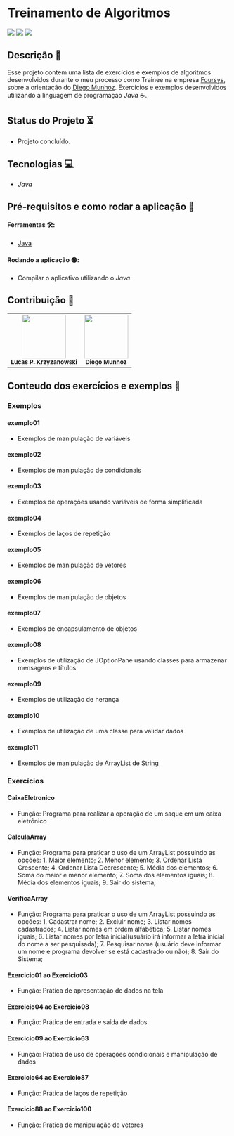 # Treinamento de Algoritmos

<img src = "https://img.shields.io/badge/Foursys-Treinamento-orange"> <img src = "https://img.shields.io/badge/Dev-LucasKrzy-blue">   <img src = "https://img.shields.io/badge/Algoritmos-Java-red">
## Descrição 📄

 Esse projeto contem uma lista de exercícios e exemplos de algoritmos desenvolvidos durante o meu processo como Trainee na empresa [Foursys](https://www.foursys.com.br), sobre a orientação do [Diego Munhoz](https://github.com/diegomunhoz). Exercícios e exemplos desenvolvidos utilizando a linguagem de programação *Java* ☕.

 ## Status do Projeto ⏳
- Projeto concluído.

##  Tecnologias 💻
- *Java*
## Pré-requisitos e como rodar a aplicação 📝 
#### Ferramentas 🛠:
- [Java](https://www.java.com/pt-BR/)

#### Rodando a aplicação 🟢:
- Compilar o aplicativo utilizando o *Java*. 

##  Contribuição 👷 
<table>
  <tr>
<td align="center"><a href="https://github.com/LucasKrzy"><img src="https://avatars.githubusercontent.com/u/39056121?v=4" width="100px;" alt=""/><br /><sub><b>Lucas P. Krzyzanowski</b></sub></a>

</td>
<td align="center">
<a href="https://github.com/diegomunhoz"><img src="https://avatars.githubusercontent.com/u/36554198?v=4" width="100px;" alt=""/><br /><sub><b>Diego Munhoz</b></sub></a>
</td>

  </tr>
</table>

## Conteudo dos exercícios e exemplos 📄

### Exemplos

#### exemplo01
- Exemplos de manipulação de variáveis
#### exemplo02
- Exemplos de manipulação de condicionais
#### exemplo03
- Exemplos de operações usando variáveis de forma simplificada
#### exemplo04
- Exemplos de laços de repetição
#### exemplo05
- Exemplos de manipulação de vetores
#### exemplo06
- Exemplos de manipulação de objetos
#### exemplo07
- Exemplos de encapsulamento de objetos
#### exemplo08
- Exemplos de utilização de JOptionPane usando classes para armazenar mensagens e títulos
#### exemplo09
- Exemplos de utilização de herança
#### exemplo10
- Exemplos de utilização de uma classe para validar dados
#### exemplo11
- Exemplos de manipulação de ArrayList de String

### Exercícios

#### CaixaEletronico
- Função: Programa para realizar a operação de um saque em um caixa eletrônico

#### CalculaArray
- Função: Programa para praticar o uso de um ArrayList possuindo as opções: 1. Maior elemento; 2. Menor elemento; 3. Ordenar Lista Crescente; 4. Ordenar Lista Decrescente; 5. Média dos elementos; 6. Soma do maior e menor elemento; 7. Soma dos elementos iguais; 8. Média dos elementos iguais; 9. Sair do sistema;

#### VerificaArray
 - Função: Programa para praticar o uso de um ArrayList possuindo as opções: 1. Cadastrar nome; 2. Excluir nome; 3. Listar nomes cadastrados; 4. Listar nomes em ordem alfabética; 5. Listar nomes iguais; 6. Listar nomes por letra inicial(usuário irá informar a letra inicial do nome a ser pesquisada); 7. Pesquisar nome (usuário deve informar um nome e programa devolver se está cadastrado ou não); 8. Sair do Sistema;

 #### Exercicio01 ao Exercicio03
 - Função: Prática de apresentação de dados na tela
 #### Exercicio04 ao Exercicio08
 - Função: Prática de entrada e saída de dados
 #### Exercicio09 ao Exercicio63
 - Função: Prática de uso de operações condicionais e manipulação de dados 
 #### Exercicio64 ao Exercicio87
 - Função: Prática de laços de repetição
 #### Exercicio88 ao Exercicio100
 - Função: Prática de manipulação de vetores
